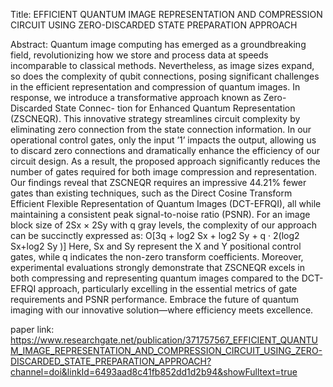 Title: EFFICIENT QUANTUM IMAGE REPRESENTATION AND COMPRESSION CIRCUIT USING ZERO-DISCARDED STATE PREPARATION APPROACH

Abstract: Quantum image computing has emerged as a
groundbreaking field, revolutionizing how we store and process
data at speeds incomparable to classical methods. Nevertheless, as
image sizes expand, so does the complexity of qubit connections,
posing significant challenges in the efficient representation and
compression of quantum images. In response, we introduce a
transformative approach known as Zero-Discarded State Connec-
tion for Enhanced Quantum Representation (ZSCNEQR). This
innovative strategy streamlines circuit complexity by eliminating
zero connection from the state connection information. In our
operational control gates, only the input ’1’ impacts the output,
allowing us to discard zero connections and dramatically enhance
the efficiency of our circuit design. As a result, the proposed
approach significantly reduces the number of gates required for
both image compression and representation. Our findings reveal
that ZSCNEQR requires an impressive 44.21% fewer gates than
existing techniques, such as the Direct Cosine Transform Efficient
Flexible Representation of Quantum Images (DCT-EFRQI), all
while maintaining a consistent peak signal-to-noise ratio (PSNR).
For an image block size of 2Sx × 2Sy with q gray levels, the
complexity of our approach can be succinctly expressed as:
O[3q + log2 Sx + log2 Sy + q · 2(log2 Sx+log2 Sy )]
Here, Sx and Sy represent the X and Y positional control
gates, while q indicates the non-zero transform coefficients.
Moreover, experimental evaluations strongly demonstrate that
ZSCNEQR excels in both compressing and representing quantum
images compared to the DCT-EFRQI approach, particularly
excelling in the essential metrics of gate requirements and PSNR
performance. Embrace the future of quantum imaging with our
innovative solution—where efficiency meets excellence.


paper  link: https://www.researchgate.net/publication/371757567_EFFICIENT_QUANTUM_IMAGE_REPRESENTATION_AND_COMPRESSION_CIRCUIT_USING_ZERO-DISCARDED_STATE_PREPARATION_APPROACH?channel=doi&linkId=6493aad8c41fb852dd1d2b94&showFulltext=true
